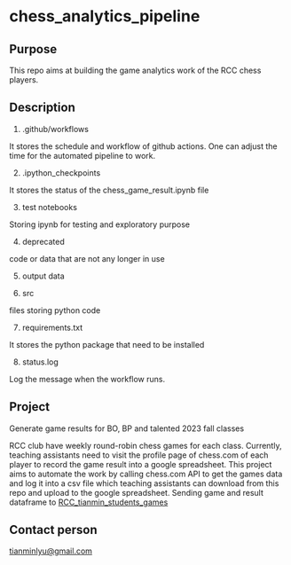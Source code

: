 # chess_analytics_pipeline

## Purpose

This repo aims at building the game analytics work of the RCC chess players.

## Description

1. .github/workflows

It stores the schedule and workflow of github actions. One can adjust the time for the automated pipeline to work.

2. .ipython_checkpoints

It stores the status of the chess_game_result.ipynb file

3. test notebooks

Storing ipynb for testing and exploratory purpose

4. deprecated
   
code or data that are not any longer in use

5. output data

6. src

files storing python code

7. requirements.txt

It stores the python package that need to be installed

8. status.log

Log the message when the workflow runs.


## Project
Generate game results for BO, BP and talented 2023 fall classes

RCC club have weekly round-robin chess games for each class. Currently, teaching assistants need to visit the profile page of chess.com of each player to record the game result into a google spreadsheet. This project aims to automate the work by calling chess.com API to get the games data and log it into a csv file which teaching assistants can download from this repo and upload to the google spreadsheet. Sending game and result dataframe to [RCC_tianmin_students_games](https://docs.google.com/spreadsheets/d/1YbU3GZq58mWu5Kl4l4gPhq96aohmk8gFxbzGr6cpA7o/edit#gid=1280403112) 

## Contact person

tianminlyu@gmail.com
